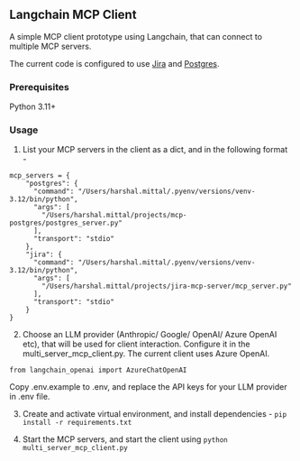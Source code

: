 ## Langchain MCP Client

A simple MCP client prototype using Langchain, that can connect to multiple MCP servers.

The current code is configured to use [Jira](https://github.com/harshalmittal4/JiraMCPServer) and [Postgres](https://github.com/harshalmittal4/mcp-postgres).

### Prerequisites
Python 3.11+

### Usage
1. List your MCP servers in the client as a dict, and in the following format -
```
mcp_servers = {
    "postgres": {
      "command": "/Users/harshal.mittal/.pyenv/versions/venv-3.12/bin/python",
      "args": [
        "/Users/harshal.mittal/projects/mcp-postgres/postgres_server.py"
      ],
      "transport": "stdio"
    },
    "jira": {
      "command": "/Users/harshal.mittal/.pyenv/versions/venv-3.12/bin/python",
      "args": [
        "/Users/harshal.mittal/projects/jira-mcp-server/mcp_server.py"
      ],
      "transport": "stdio"
    }
}
```
2. Choose an LLM provider (Anthropic/ Google/ OpenAI/ Azure OpenAI etc), that will be used for client interaction. Configure it in the multi_server_mcp_client.py. 
The current client uses Azure OpenAI.

```
from langchain_openai import AzureChatOpenAI
```
 Copy .env.example to .env, and replace the API keys for your LLM provider in .env file.

3. Create and activate virtual environment, and install dependencies - ```pip install -r requirements.txt```

4. Start the MCP servers, and start the client using ```python multi_server_mcp_client.py```
